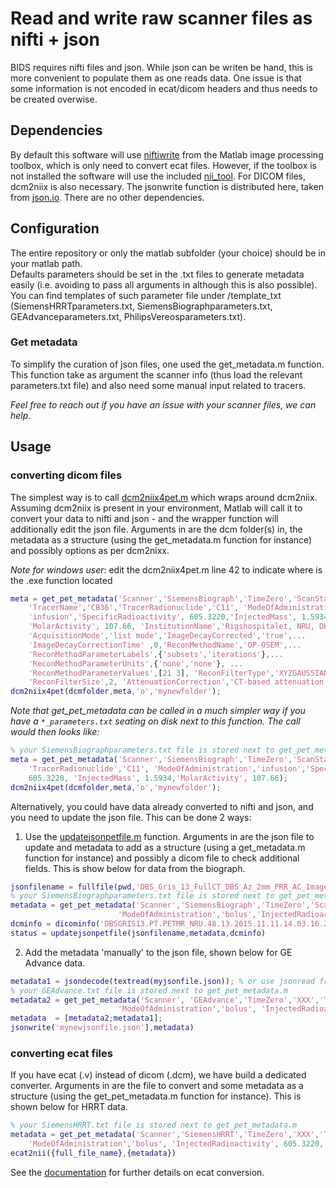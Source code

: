 # Read and write raw scanner files as nifti + json

BIDS requires nifti files and json. While json can be writen be hand, this is more convenient to populate them as one reads data. One issue is that some information is not encoded in ecat/dicom headers and thus needs to be created overwise.

## Dependencies

By default this software will use [niftiwrite](https://se.mathworks.com/help/images/ref/niftiwrite.html) from the Matlab image processing toolbox, which is only need to convert ecat files. However, if the toolbox is not installed the software will use the included [nii_tool](https://github.com/xiangruili/dicm2nii). For DICOM files, dcm2niix is also necessary. The jsonwrite function is distributed here, taken from [json.io](https://github.com/gllmflndn/JSONio). There are no other dependencies.

## Configuration

The entire repository or only the matlab subfolder (your choice) should be in your matlab path.  
Defaults parameters should be set in the .txt files to generate metadata easily (i.e. avoiding to pass all arguments in although this is also possible). You can find templates of such parameter file under /template_txt (SiemensHRRTparameters.txt, SiemensBiographparameters.txt, GEAdvanceparameters.txt,  PhilipsVereosparameters.txt).

### Get metadata

To simplify the curation of json files, one used the get_metadata.m function. This function take as argument the scanner info (thus load the relevant parameters.txt file) and also need some manual input related to tracers.  
  
_Feel free to reach out if you have an issue with your scanner files, we can help_.

## Usage

### converting dicom files

The simplest way is to call [dcm2niix4pet.m](https://github.com/openneuropet/PET2BIDS/blob/main/matlab/dcm2niix4pet.m) which wraps around dcm2niix. Assuming dcm2niix is present in your environment, Matlab will call it to convert your data to nifti and json - and the wrapper function will additionally edit the json file. Arguments in are the dcm folder(s) in, the metadata as a structure (using the get_metadata.m function for instance) and possibly options as per dcm2nixx.  

_Note for windows user_: edit the dcm2niix4pet.m line 42 to indicate where is the .exe function located

```matlab
meta = get_pet_metadata('Scanner','SiemensBiograph','TimeZero','ScanStart',...
    'TracerName','CB36','TracerRadionuclide','C11', 'ModeOfAdministration',...
    'infusion','SpecificRadioactivity', 605.3220,'InjectedMass', 1.5934,...
    'MolarActivity', 107.66, 'InstitutionName','Rigshospitalet, NRU, DK',...
    'AcquisitionMode','list mode','ImageDecayCorrected','true',...
    'ImageDecayCorrectionTime' ,0,'ReconMethodName','OP-OSEM',...
    'ReconMethodParameterLabels',{'subsets','iterations'},...
    'ReconMethodParameterUnits',{'none','none'}, ...
    'ReconMethodParameterValues',[21 3], 'ReconFilterType','XYZGAUSSIAN',...
    'ReconFilterSize',2, 'AttenuationCorrection','CT-based attenuation correction');
dcm2niix4pet(dcmfolder,meta,'o','mynewfolder');
```  
_Note that get_pet_metadata can be called in a much simpler way if you have a `*_parameters.txt` seating on disk next to this function. The call would then looks like:_

```matlab
% your SiemensBiographparameters.txt file is stored next to get_pet_metadata.m
meta = get_pet_metadata('Scanner','SiemensBiograph','TimeZero','ScanStart','TracerName','CB36',...
    'TracerRadionuclide','C11', 'ModeOfAdministration','infusion','SpecificRadioactivity', ...
    605.3220, 'InjectedMass', 1.5934,'MolarActivity', 107.66);
dcm2niix4pet(dcmfolder,meta,'o','mynewfolder');
```  

Alternatively, you could have data already converted to nifti and json, and you need to update the json file. This can be done 2 ways:

1. Use the [updatejsonpetfile.m](https://github.com/openneuropet/PET2BIDS/blob/main/matlab/updatejsonpetfile.m) function. Arguments in are the json file to update and metadata to add as a structure (using a get_metadata.m function for instance) and possibly a dicom file to check additional fields. This is show below for data from the biograph.

```matlab
jsonfilename = fullfile(pwd,'DBS_Gris_13_FullCT_DBS_Az_2mm_PRR_AC_Images_20151109090448_48.json')
% your SiemensBiographparameters.txt file is stored next to get_pet_metadata.m
metadata = get_pet_metadata('Scanner','SiemensBiograph','TimeZero','ScanStart','TracerName','AZ10416936','TracerRadionuclide','C11', ...
                        'ModeOfAdministration','bolus','InjectedRadioactivity', 605.3220,'InjectedMass', 1.5934,'MolarActivity', 107.66)
dcminfo = dicominfo('DBSGRIS13.PT.PETMR_NRU.48.13.2015.11.11.14.03.16.226.61519201.dcm')
status = updatejsonpetfile(jsonfilename,metadata,dcminfo)
```  

2. Add the metadata 'manually' to the json file, shown below for GE Advance data. 

```matlab
metadata1 = jsondecode(textread(myjsonfile.json)); % or use jsonread from the matlab BIDS library
% your GEAdvance.txt file is stored next to get_pet_metadata.m
metadata2 = get_pet_metadata('Scanner', 'GEAdvance','TimeZero','XXX','TracerName','DASB','TracerRadionuclide','C11', ...
                        'ModeOfAdministration','bolus', 'InjectedRadioactivity', 605.3220,'InjectedMass', 1.5934,'MolarActivity', 107.66)
metadata  = [metadata2;metadata1];                        
jsonwrite('mynewjsonfile.json'],metadata)                        
```  


### converting ecat files

If you have ecat (.v) instead of dicom (.dcm), we have build a dedicated converter. Arguments in are the file to convert and some metadata as a structure (using the get_pet_metadata.m function for instance). This is shown below for HRRT data.

```matlab
% your SiemensHRRT.txt file is stored next to get_pet_metadata.m
metadata = get_pet_metadata('Scanner','SiemensHRRT','TimeZero','XXX','TracerName','DASB','TracerRadionuclide','C11', ...
    'ModeOfAdministration','bolus', 'InjectedRadioactivity', 605.3220,'InjectedMass', 1.5934,'MolarActivity', 107.66)
ecat2nii({full_file_name},{metadata})
```  
See the [documentation](https://github.com/openneuropet/PET2BIDS/blob/main/matlab/unit_tests/Readme.md) for further details on ecat conversion.  

